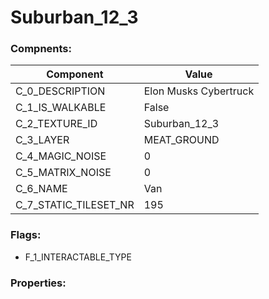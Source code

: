 

# Suburban_12_3





### Compnents: 
| Component | Value | 
|  --  |  --  | 
| C_0_DESCRIPTION | Elon Musks Cybertruck | 
| C_1_IS_WALKABLE | False | 
| C_2_TEXTURE_ID | Suburban_12_3 | 
| C_3_LAYER | MEAT_GROUND | 
| C_4_MAGIC_NOISE | 0 | 
| C_5_MATRIX_NOISE | 0 | 
| C_6_NAME | Van | 
| C_7_STATIC_TILESET_NR | 195 | 


### Flags: 
* F_1_INTERACTABLE_TYPE


### Properties: 

